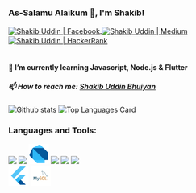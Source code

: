 ### As-Salamu Alaikum 👋, I'm Shakib!

<a href="https://www.facebook.com/profile.php?id=100011011868115">
  <img align="center" alt="Shakib Uddin | Facebook" width="30px" src="https://github.com/paulrobertlloyd/socialmediaicons/blob/main/facebook-48x48.png"/>
</a>
<a href="https://shakibuddinbhuiyan.medium.com/">
  <img align="center" alt="Shakib Uddin | Medium" width="40px" src="https://raw.githubusercontent.com/shinokada/shinokada/master/assets/medium.png"/>
</a>
<a href="https://www.hackerrank.com/Shakib__Uddin">
  <img align="center" alt="Shakib Uddin | HackerRank" width="40px" src="https://upload.wikimedia.org/wikipedia/commons/thumb/4/40/HackerRank_Icon-1000px.png/220px-HackerRank_Icon-1000px.png"/>
</a>

<br />
<br />

#### 🌱 I’m currently learning Javascript, Node.js & Flutter
##### 📫 How to reach me: <a href="https://www.facebook.com/profile.php?id=100011011868115">Shakib Uddin Bhuiyan</a> 


![Github stats](https://github-readme-stats.vercel.app/api?username=ShakibUddin&theme=highcontrast&show_icons=true&count_private=true)
![Top Languages Card](https://github-readme-stats.vercel.app/api/top-langs/?username=ShakibUddin&hide=powershell&theme=tokyonight)


### Languages and Tools:  

<code><img height="40" src="https://upload.wikimedia.org/wikipedia/en/thumb/3/30/Java_programming_language_logo.svg/141px-Java_programming_language_logo.svg.png"></code>
<code><img height="40" src="https://raw.githubusercontent.com/shinokada/shinokada/master/assets/javascript.png"></code>
<code><img height="40" src="https://github.com/github/explore/blob/master/topics/dart/dart.png"></code>
<code><img height="40" src="https://upload.wikimedia.org/wikipedia/commons/thumb/d/d5/IntelliJ_IDEA_Logo.svg/512px-IntelliJ_IDEA_Logo.svg.png"></code>
<code><img height="40" src="https://raw.githubusercontent.com/shinokada/shinokada/master/assets/visual-studio-code.png"></code>
<code><img height="40" src="https://1.bp.blogspot.com/-LgTa-xDiknI/X4EflN56boI/AAAAAAAAPuk/24YyKnqiGkwRS9-_9suPKkfsAwO4wHYEgCLcBGAsYHQ/s0/image9.png"></code>  
<code><img height="40" src="https://github.com/github/explore/blob/master/topics/flutter/flutter.png"></code> 
<code><img height="40" src="https://github.com/github/explore/blob/master/topics/mysql/mysql.png"></code> 
